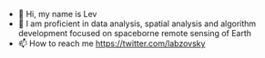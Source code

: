 - 👋 Hi, my name is Lev
- 👀 I am proficient in data analysis, spatial analysis and algorithm development focused on spaceborne remote sensing of Earth
- 📫 How to reach me https://twitter.com/labzovsky

<!---
lbzsky/lbzsky is a ✨ special ✨ repository because its `README.md` (this file) appears on your GitHub profile.
You can click the Preview link to take a look at your changes.
--->
